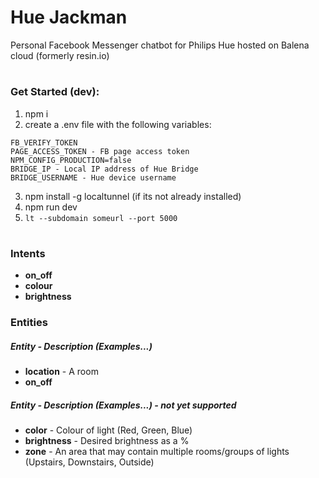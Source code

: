 # Hue Jackman
Personal Facebook Messenger chatbot for Philips Hue hosted on Balena cloud (formerly resin.io)
# 

### Get Started (dev):
1. npm i
2. create a .env file with the following variables:
```
FB_VERIFY_TOKEN
PAGE_ACCESS_TOKEN - FB page access token
NPM_CONFIG_PRODUCTION=false
BRIDGE_IP - Local IP address of Hue Bridge
BRIDGE_USERNAME - Hue device username
```
3. npm install -g localtunnel (if its not already installed)
4. npm run dev
5. <code>lt --subdomain someurl --port 5000</code>

#

### Intents
* **on_off**
* **colour**
* **brightness**

### Entities

##### Entity - Description (Examples...)

* **location** - A room
* **on_off**

##### Entity - Description (Examples...) - not yet supported
* **color** - Colour of light (Red, Green, Blue)
* **brightness** - Desired brightness as a %
* **zone** - An area that may contain multiple rooms/groups of lights (Upstairs, Downstairs, Outside)
